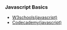 ### Javascript Basics
* [W3schools(javascript)](https://www.w3schools.com/js/default.asp)
* [Codecademy(javascript)](https://www.codecademy.com/learn/introduction-to-javascript)